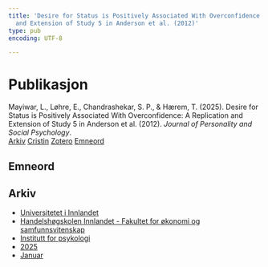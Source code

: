 ```yaml
---
title: 'Desire for Status is Positively Associated With Overconfidence: A Replication
  and Extension of Study 5 in Anderson et al. (2012)'
type: pub
encoding: UTF-8

---
```

<h1>Publikasjon</h1>
<article id="csl-bib-container-G35KKAA6" class="csl-bib-container">
  <div class="csl-bib-body"> <div class="csl-entry">Mayiwar, L., Løhre, E., Chandrashekar, S. P., &#38; Hærem, T. (2025). Desire for Status is Positively Associated With Overconfidence: A Replication and Extension of Study 5 in Anderson et al. (2012). <i>Journal of Personality and Social Psychology</i>.</div> </div>
  <div class="csl-bib-buttons">
    <a href="#taxonomy-article-G35KKAA6" alt="archive" class="csl-bib-button">Arkiv</a>
    <a href="https://app.cristin.no/results/show.jsf?id=2345050" alt="Cristin" class="csl-bib-button">Cristin</a>
    <a href="http://zotero.org/groups/5881554/items/G35KKAA6" alt="Zotero" class="csl-bib-button">Zotero</a>
    <a href="#keywords-article-G35KKAA6" alt="keywords" class="csl-bib-button">Emneord</a>
  </div>
  <div id="csl-bib-meta-container-G35KKAA6"></div>
</article>
<div id="csl-bib-meta-G35KKAA6" class="csl-bib-meta">
  <article id="keywords-article-G35KKAA6" class="keywords-article">
    <h1>Emneord</h1>
    
  </article>
  <article id="taxonomy-article-G35KKAA6" class="taxonomy-article">
    <h1>Arkiv</h1>
    <ul>
      <li>
        <a href="/nn/archive/?key=3DCRN523">Universitetet i Innlandet</a>
      </li>
      <li>
        <a href="/nn/archive/?key=DU8Q9LN9">Handelshøgskolen Innlandet - Fakultet for økonomi og samfunnsvitenskap</a>
      </li>
      <li>
        <a href="/nn/archive/?key=KTD9NXA8">Institutt for psykologi</a>
      </li>
      <li>
        <a href="/nn/archive/?key=YSESX7HT">2025</a>
      </li>
      <li>
        <a href="/nn/archive/?key=6L4SI3Z3">Januar</a>
      </li>
    </ul>
  </article>
</div>
